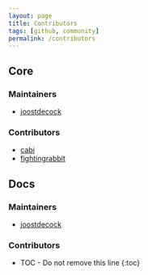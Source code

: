 ```yaml
---
layout: page
title: Contributors
tags: [github, community]
permalink: /contributors
---
```

## Core

### Maintainers

- [joostdecock](https://github.com/joostdecock)

### Contributors

- [cabi](https://github.com/cabi)
- [fightingrabbit](https://github.com/fightingrabbit)

## Docs 

### Maintainers

- [joostdecock](https://github.com/joostdecock)

### Contributors

* TOC - Do not remove this line
{:toc}

